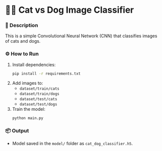 # 🐶🐱 Cat vs Dog Image Classifier

### 🎯 Description
This is a simple Convolutional Neural Network (CNN) that classifies images of cats and dogs.

### ⚙️ How to Run
1. Install dependencies:
   ```bash
   pip install -r requirements.txt
   ```
2. Add images to:
   - `dataset/train/cats`
   - `dataset/train/dogs`
   - `dataset/test/cats`
   - `dataset/test/dogs`
3. Train the model:
   ```bash
   python main.py
   ```

### 📦 Output
- Model saved in the `model/` folder as `cat_dog_classifier.h5`.

